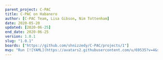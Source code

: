 ```yaml
---
parent_project: C-PAC
title: C-PAC on Habanero
author: [C-PAC Team, Lisa Gibson, Nim Tottenham]
date: 2020-05-20
updated: [2020-06-25]
end_date: 2020-06-25
version: 1.0.1
slug: "1.0.1"
boards: ["https://github.com/shnizzedy/C-PAC/projects/1"]
mvp: "Run [![YAML](https://avatars2.githubusercontent.com/u/69535?v=4&s=20) `rest_​test_​CPACv1.​6.​2_​nuis1-3a-lower-thresh.​yml`](https://raw.githubusercontent.com/shnizzedy/blob/095990b0d82c54895e8fc0993168dee637bc89e3/dev/circleci_data/rest_test_CPACv1.6.2_nuis1-3a-lower-thresh.yml) without error in a Singularity image on Habanero with full dataset."
---
```


<!--more-->